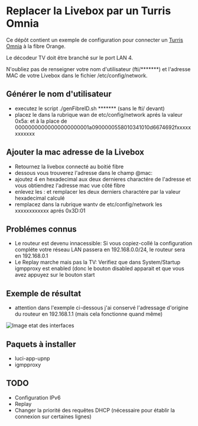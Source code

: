 # Replacer la Livebox par un Turris Omnia

Ce dépôt contient un exemple de configuration pour connecter un [Turris Omnia](https://omnia.turris.cz/) à la fibre Orange.

Le décodeur TV doit être branché sur le port LAN 4.

N'oubliez pas de renseigner votre nom d'utilisateur (fti/*******) et l'adresse MAC de votre Livebox dans le fichier /etc/config/network.

## Générer le nom d'utilisateur
* executez le script ./genFibreID.sh ******* (sans le fti/ devant)
* placez le dans la rubrique wan de etc/config/network aprés la valeur 0x5a: et à la place de 00000000000000000000001a0900000558010341010d6674692fxxxxxxxxxxxx

## Ajouter la mac adresse de la Livebox
* Retournez la livebox connecté au boitié fibre
* dessous vous trouverez l'adresse dans le champ @mac:
* ajoutez 4 en hexadecimal aux deux dernieres charactére de l'adresse et vous obtiendrez l'adresse mac vue côté fibre
* enlevez les : et remplacer les deux derniers charactére par la valeur hexadecimal calculé
* remplacez dans la rubrique wantv de etc/config/network les xxxxxxxxxxxx aprés 0x3D:01

## Problémes connus
* Le routeur est devenu innacessible: Si vous copiez-collé la configuration compléte votre réseau LAN passera en 192.168.0.0/24, le routeur sera en 192.168.0.1
* Le Replay marche mais pas la TV: Verifiez que dans System/Startup igmpproxy est enabled (donc le bouton disabled apparait et que vous avez appuyez sur le bouton start

## Exemple de résultat
* attention dans l'exemple ci-dessous j'ai conservé l'adressage d'origine du routeur en 192.168.1.1 (mais cela fonctionne quand même)

![Image etat des interfaces](https://github.com/acabrol/omnia_orange/blob/master/config_interfaces_omnia_orange.jpg)

## Paquets à installer
*  luci-app-upnp
*  igmpproxy

## TODO
*  Configuration IPv6
*  Replay
*  Changer la priorité des requêtes DHCP (nécessaire pour établir la connexion sur certaines lignes)
